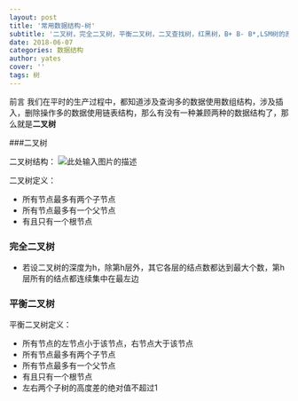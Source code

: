 ```yaml
---
layout: post
title: '常用数据结构-树'
subtitle: '二叉树，完全二叉树，平衡二叉树，二叉查找树，红黑树，B+ B- B*,LSM树的原理'
date: 2018-06-07
categories: 数据结构
author: yates
cover: ''
tags: 树
---
```


前言
我们在平时的生产过程中，都知道涉及查询多的数据使用数组结构，涉及插入，删除操作多的数据使用链表结构，那么有没有一种兼顾两种的数据结构了，那么就是**二叉树**

###二叉树

二叉树结构：
![此处输入图片的描述](http://www.muyibeyond.cn/img/2018-06-07-theory-dataStructrue-tree/1.jpg)

二叉树定义：
- 所有节点最多有两个子节点
- 所有节点最多有一个父节点
- 有且只有一个根节点

### 完全二叉树

- 若设二叉树的深度为h，除第h层外，其它各层的结点数都达到最大个数，第h层所有的结点都连续集中在最左边

### 平衡二叉树

平衡二叉树定义：
- 所有节点的左节点小于该节点，右节点大于该节点
- 所有节点最多有两个子节点
- 所有节点最多有一个父节点
- 有且只有一个根节点
- 左右两个子树的高度差的绝对值不超过1